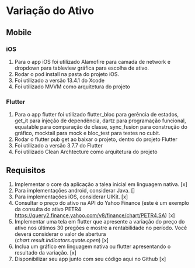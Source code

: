 # Variação do Ativo

## Mobile
### iOS
1. Para o app iOS foi utilizado Alamofire para camada de network e dropdown para tableview gráfica para escolha de ativo.
2. Rodar o pod install na pasta do projeto iOS.
3. Foi utilizado a versão 13.4.1 do Xcode
4. Foi utilizado MVVM como arquitetura do projeto

### Flutter
1. Para o app flutter foi utilizado flutter_bloc para gerência de estados, get_it para injeção de dependência, dartz para programação funcional, equatable para comparação de classe, sync_fusion para construção do gráfico, mocktail para mock e bloc_test para testes no cubit.
2. Rodar o flutter pub get ao baixar o projeto, dentro do projeto Flutter
3. Foi utilizado a versão 3.7.7 do Flutter
4. Foi utilizado Clean Archtecture como arquitetura do projeto

## Requisitos
1. Implementar o core da aplicação a talea inicial em linguagem nativa. [x]
2. Para implementações android, considerar Java. []
3. Para implementações iOS, considerar UIKit. [x]
4. Consultar o preço do ativo na API do Yahoo Finance (este é um exemplo da consulta do ativo PETR4 https://query2.finance.yahoo.com/v8/finance/chart/PETR4.SA) [x]
5. Implementar uma tela em flutter que apresente a variação do preço do ativo nos últimos 30 pregões e mostre a rentabilidade  no período. Você deverá considerar o valor de abertura (*chart.result.indicators.quote.open*) [x]
6. Inclua um gráfico em linguagem nativa ou flutter apresentando o resultado da variação. [x]
7. Disponibilizar seu app junto com seu código aqui no Github [x]
